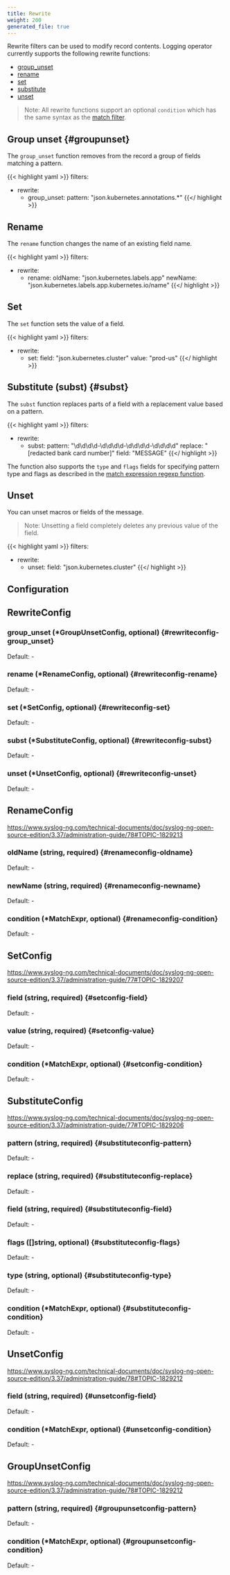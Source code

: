 ```yaml
---
title: Rewrite
weight: 200
generated_file: true
---
```


Rewrite filters can be used to modify record contents. Logging operator currently supports the following rewrite functions:

- [group_unset](#groupunset)
- [rename](#rename)
- [set](#set)
- [substitute](#subst)
- [unset](#unset)

> Note: All rewrite functions support an optional `condition` which has the same syntax as the [match filter](../match/).

## Group unset {#groupunset}

The `group_unset` function removes from the record a group of fields matching a pattern.

{{< highlight yaml >}}
  filters:
  - rewrite:
    - group_unset:
        pattern: "json.kubernetes.annotations.*"
{{</ highlight >}}

## Rename

The `rename` function changes the name of an existing field name.

{{< highlight yaml >}}
  filters:
  - rewrite:
    - rename:
        oldName: "json.kubernetes.labels.app"
        newName: "json.kubernetes.labels.app.kubernetes.io/name"
{{</ highlight >}}

## Set

The `set` function sets the value of a field.

{{< highlight yaml >}}
  filters:
  - rewrite:
    - set:
        field: "json.kubernetes.cluster"
        value: "prod-us"
{{</ highlight >}}

## Substitute (subst) {#subst}

The `subst` function replaces parts of a field with a replacement value based on a pattern.

{{< highlight yaml >}}
  filters:
  - rewrite:
    - subst:
        pattern: "\d\d\d\d-\d\d\d\d-\d\d\d\d-\d\d\d\d"
        replace: "[redacted bank card number]"
        field: "MESSAGE"
{{</ highlight >}}

The function also supports the `type` and `flags` fields for specifying pattern type and flags as described in the [match expression regexp function](../match/).

## Unset

You can unset macros or fields of the message.

> Note: Unsetting a field completely deletes any previous value of the field.

{{< highlight yaml >}}
  filters:
  - rewrite:
    - unset:
        field: "json.kubernetes.cluster"
{{</ highlight >}}

## Configuration
## RewriteConfig

### group_unset (*GroupUnsetConfig, optional) {#rewriteconfig-group_unset}

Default: -

### rename (*RenameConfig, optional) {#rewriteconfig-rename}

Default: -

### set (*SetConfig, optional) {#rewriteconfig-set}

Default: -

### subst (*SubstituteConfig, optional) {#rewriteconfig-subst}

Default: -

### unset (*UnsetConfig, optional) {#rewriteconfig-unset}

Default: -


## RenameConfig

https://www.syslog-ng.com/technical-documents/doc/syslog-ng-open-source-edition/3.37/administration-guide/78#TOPIC-1829213

### oldName (string, required) {#renameconfig-oldname}

Default: -

### newName (string, required) {#renameconfig-newname}

Default: -

### condition (*MatchExpr, optional) {#renameconfig-condition}

Default: -


## SetConfig

https://www.syslog-ng.com/technical-documents/doc/syslog-ng-open-source-edition/3.37/administration-guide/77#TOPIC-1829207

### field (string, required) {#setconfig-field}

Default: -

### value (string, required) {#setconfig-value}

Default: -

### condition (*MatchExpr, optional) {#setconfig-condition}

Default: -


## SubstituteConfig

https://www.syslog-ng.com/technical-documents/doc/syslog-ng-open-source-edition/3.37/administration-guide/77#TOPIC-1829206

### pattern (string, required) {#substituteconfig-pattern}

Default: -

### replace (string, required) {#substituteconfig-replace}

Default: -

### field (string, required) {#substituteconfig-field}

Default: -

### flags ([]string, optional) {#substituteconfig-flags}

Default: -

### type (string, optional) {#substituteconfig-type}

Default: -

### condition (*MatchExpr, optional) {#substituteconfig-condition}

Default: -


## UnsetConfig

https://www.syslog-ng.com/technical-documents/doc/syslog-ng-open-source-edition/3.37/administration-guide/78#TOPIC-1829212

### field (string, required) {#unsetconfig-field}

Default: -

### condition (*MatchExpr, optional) {#unsetconfig-condition}

Default: -


## GroupUnsetConfig

https://www.syslog-ng.com/technical-documents/doc/syslog-ng-open-source-edition/3.37/administration-guide/78#TOPIC-1829212

### pattern (string, required) {#groupunsetconfig-pattern}

Default: -

### condition (*MatchExpr, optional) {#groupunsetconfig-condition}

Default: -


